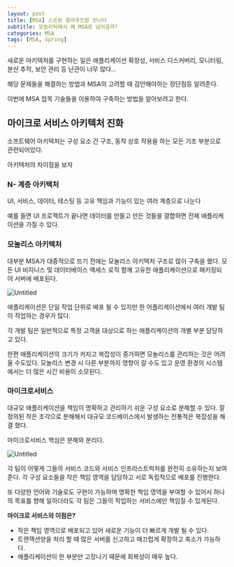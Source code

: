 ```yaml
---
layout: post
title: [MSA] 스프링 클라우드랑 만나다
subtitle: 모놀리틱에서 왜 MSA로 넘어갈까?
categories: MSA
tags: [MSA, Spring]
---
```


새로운 아키텍처를 구현하는 일은 애플리케이션 확장성, 서비스 디스커버리, 모니터링, 분산 추적, 보안 관리 등 난관이 너무 많다…

해당 문제들을 해결하는 방법과 MSA의 고려할 때 감안해야하는 장단점등 알려준다.

이번에 MSA 접목 기술들을 이용하여 구축하는 방법을 알아보려고 한다.

## 마이크로 서비스 아키텍처 진화

소프트웨어 아키텍처는 구성 요소 간 구조, 동작 상호 작용을 하는 모든 기초 부분으로 관련되어있다. 

아키텍처의 차이점을 보자

### N- 계층 아키텍처

UI, 서비스, 데이터, 테스팅 등 고유 책임과 기능이 있는 여러 계층으로 나눈다 

예를 들면 UI 프로젝트가 끝나면 데이터를 만들고 만든 것들을 결합하면 전체 애플리케이션을 가질 수 있다.

### 모놀리스 아키텍처

대부분 MSA가 대중적으로 뜨기 전에는 모놀리스 아키텍처 구조로 많이 구축을 했다. 모든 UI 비지니스 및 데이터베이스 액세스 로직 함께 고유한 애플리케이션으로 패키징되어 서버에 배포된다.

![Untitled](https://s3-us-west-2.amazonaws.com/secure.notion-static.com/567c3791-6425-47c6-8827-47b8af00f711/Untitled.png)

애플리케이션은 단일 작업 단위로 배포 될 수 있지만 한 어플리케이션에서 여러 개발 팀이 작업하는 경우가 많다.

각 개발 팀은 일반적으로 특정 고객을 대상으로 하는 애플리케이션의 개별 부분 담당하고 있다.

한편 애플리케이션의 크기가 커지고 복잡성이 증가하면 모놀리스를 관리하는 것은 어려울 수도있다. 모놀리스 변경 시 다른 부분까지 영향이 갈 수도 있고 운영 환경의 시스템에서는 더 많은 시간 비용이 소모된다.

### 마이크로서비스

대규모 애플리케이션을 책임이 명확하고 관리하기 쉬운 구성 요소로 분해할 수 있다. 잘 정의된 작은 조각으로 분해해서 대규모 코드베이스에서 발생하는 전통적은 복잡성을 해결 했다.

마이크로서비스 핵심은 분해와 분리다.

![Untitled](https://s3-us-west-2.amazonaws.com/secure.notion-static.com/d35d2f03-d8c7-4218-b9aa-4d1139e41345/Untitled.png)

각 팀이 어떻게 그들의 서비스 코드와 서비스 인프라스트럭처를 완전히 소유하는지 보여준다. 각 구성 요소들을 작은 책임 영역을 담당하고 서로 독립적으로 배포를 진행한다.

또 다양한 언어와 기술로도 구현이 가능하며 명확한 책임 영역을 부여할 수 있어서 하나의 목표를 향해 일하더라도 각 팀은 그들의 작업하는 서비스에만 책임질 수 있게된다.

**마이크로 서비스의 이점은?**

- 작은 책임 영역으로 배포되고 있어 새로운 기능이 더 빠르게 개발 될 수 있다.
- 트랜잭션양을 처리 할 때 많은 서버를 신고하고 매끄럽게 확장하고 축소가 가능하다.
- 애플리케이션이 한 부분만 고장나기 때문에 회복성이 매우 높다.